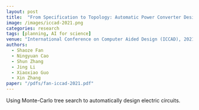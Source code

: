 ```yaml
---
layout: post
title:  "From Specification to Topology: Automatic Power Converter Design via Reinforcement Learning"
image: /images/iccad-2021.png
categories: research
tags: [planning, AI for science]
venue: "International Conference on Computer Aided Design (ICCAD), 2021"
authors:
  - Shaoze Fan
  - Ningyuan Cao
  - Shun Zhang
  - Jing Li
  - Xiaoxiao Guo
  - Xin Zhang
paper: "/pdfs/fan-iccad-2021.pdf"
---
```

Using Monte-Carlo tree search to automatically design electric circuits.